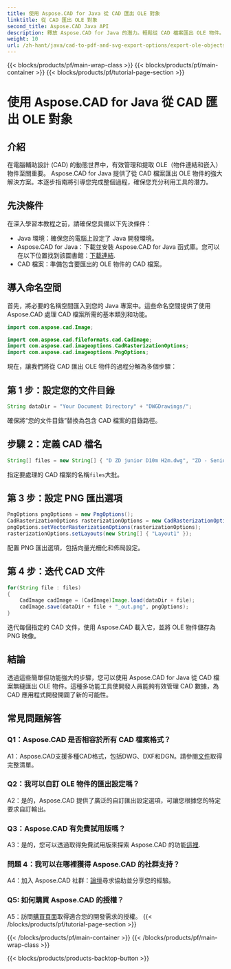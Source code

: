 ```yaml
---
title: 使用 Aspose.CAD for Java 從 CAD 匯出 OLE 對象
linktitle: 從 CAD 匯出 OLE 對象
second_title: Aspose.CAD Java API
description: 釋放 Aspose.CAD for Java 的潛力。輕鬆從 CAD 檔案匯出 OLE 物件。立即下載以實現無縫 CAD 資料管理。
weight: 10
url: /zh-hant/java/cad-to-pdf-and-svg-export-options/export-ole-objects-from-cad/
---
```


{{< blocks/products/pf/main-wrap-class >}}
{{< blocks/products/pf/main-container >}}
{{< blocks/products/pf/tutorial-page-section >}}

# 使用 Aspose.CAD for Java 從 CAD 匯出 OLE 對象

## 介紹

在電腦輔助設計 (CAD) 的動態世界中，有效管理和提取 OLE（物件連結和嵌入）物件至關重要。 Aspose.CAD for Java 提供了從 CAD 檔案匯出 OLE 物件的強大解決方案。本逐步指南將引導您完成整個過程，確保您充分利用工具的潛力。

## 先決條件

在深入學習本教程之前，請確保您具備以下先決條件：

- Java 環境：確保您的電腦上設定了 Java 開發環境。
-  Aspose.CAD for Java：下載並安裝 Aspose.CAD for Java 函式庫。您可以在以下位置找到該圖書館：[下載連結](https://releases.aspose.com/cad/java/).
- CAD 檔案：準備包含要匯出的 OLE 物件的 CAD 檔案。

## 導入命名空間

首先，將必要的名稱空間匯入到您的 Java 專案中。這些命名空間提供了使用 Aspose.CAD 處理 CAD 檔案所需的基本類別和功能。

```java
import com.aspose.cad.Image;

import com.aspose.cad.fileformats.cad.CadImage;
import com.aspose.cad.imageoptions.CadRasterizationOptions;
import com.aspose.cad.imageoptions.PngOptions;
```

現在，讓我們將從 CAD 匯出 OLE 物件的過程分解為多個步驟：

## 第 1 步：設定您的文件目錄

```java
String dataDir = "Your Document Directory" + "DWGDrawings/";
```

確保將“您的文件目錄”替換為包含 CAD 檔案的目錄路徑。

## 步驟 2：定義 CAD 檔名

```java
String[] files = new String[] { "D ZD junior D10m H2m.dwg", "ZD - Senior D6m H2m45.dwg" };
```

指定要處理的 CAD 檔案的名稱`files`大批。

## 第 3 步：設定 PNG 匯出選項

```java
PngOptions pngOptions = new PngOptions();
CadRasterizationOptions rasterizationOptions = new CadRasterizationOptions();
pngOptions.setVectorRasterizationOptions(rasterizationOptions);
rasterizationOptions.setLayouts(new String[] { "Layout1" });
```

配置 PNG 匯出選項，包括向量光柵化和佈局設定。

## 第 4 步：迭代 CAD 文件

```java
for(String file : files)
{
    CadImage cadImage = (CadImage)Image.load(dataDir + file);
    cadImage.save(dataDir + file + "_out.png", pngOptions);
}
```

迭代每個指定的 CAD 文件，使用 Aspose.CAD 載入它，並將 OLE 物件儲存為 PNG 映像。

## 結論

透過這些簡單但功能強大的步驟，您可以使用 Aspose.CAD for Java 從 CAD 檔案無縫匯出 OLE 物件。這種多功能工具使開發人員能夠有效管理 CAD 數據，為 CAD 應用程式開發開闢了新的可能性。

## 常見問題解答

### Q1：Aspose.CAD 是否相容於所有 CAD 檔案格式？

 A1：Aspose.CAD支援多種CAD格式，包括DWG、DXF和DGN。請參閱[文件](https://reference.aspose.com/cad/java/)取得完整清單。

### Q2：我可以自訂 OLE 物件的匯出設定嗎？

A2：是的，Aspose.CAD 提供了廣泛的自訂匯出設定選項，可讓您根據您的特定要求自訂輸出。

### Q3：Aspose.CAD 有免費試用版嗎？

 A3：是的，您可以透過取得免費試用版來探索 Aspose.CAD 的功能[這裡](https://releases.aspose.com/).

### 問題 4：我可以在哪裡獲得 Aspose.CAD 的社群支持？

 A4：加入 Aspose.CAD 社群：[論壇](https://forum.aspose.com/c/cad/19)尋求協助並分享您的經驗。

### Q5: 如何購買 Aspose.CAD 的授權？

A5：訪問[購買頁面](https://purchase.aspose.com/buy)取得適合您的開發需求的授權。
{{< /blocks/products/pf/tutorial-page-section >}}

{{< /blocks/products/pf/main-container >}}
{{< /blocks/products/pf/main-wrap-class >}}

{{< blocks/products/products-backtop-button >}}
